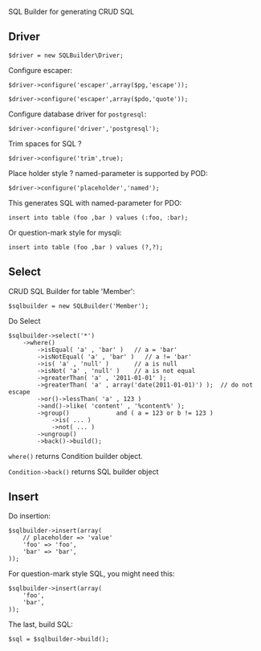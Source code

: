 SQL Builder for generating CRUD SQL

## Driver

    $driver = new SQLBuilder\Driver;

Configure escaper:

    $driver->configure('escaper',array($pg,'escape'));

    $driver->configure('escaper',array($pdo,'quote'));


Configure database driver for `postgresql`:

    $driver->configure('driver','postgresql');

Trim spaces for SQL ? 

    $driver->configure('trim',true);

Place holder style ? named-parameter is supported by POD:

    $driver->configure('placeholder','named');

This generates SQL with named-parameter for PDO:

    insert into table (foo ,bar ) values (:foo, :bar);

Or question-mark style for mysqli:

    insert into table (foo ,bar ) values (?,?);

## Select

CRUD SQL Builder for table 'Member':

    $sqlbuilder = new SQLBuilder('Member');

Do Select

    $sqlbuilder->select('*')
        ->where()
            ->isEqual( 'a' , 'bar' )   // a = 'bar'
            ->isNotEqual( 'a' , 'bar' )   // a != 'bar'
            ->is( 'a' , 'null' )       // a is null
            ->isNot( 'a' , 'null' )    // a is not equal
            ->greaterThan( 'a' , '2011-01-01' );
            ->greaterThan( 'a' , array('date(2011-01-01)') );  // do not escape
            ->or()->lessThan( 'a' , 123 )
            ->and()->like( 'content' , '%content%' );
            ->group()             and ( a = 123 or b != 123 )
                ->is( ... )
                ->not( ... )             
            ->ungroup()
            ->back()->build();

`where()` returns Condition builder object.

`Condition->back()` returns SQL builder object


## Insert

Do insertion:

    $sqlbuilder->insert(array(
        // placeholder => 'value'
        'foo' => 'foo',
        'bar' => 'bar',
    ));

For question-mark style SQL, you might need this:

    $sqlbuilder->insert(array(
        'foo',
        'bar',
    ));

The last, build SQL:

    $sql = $sqlbuilder->build();


